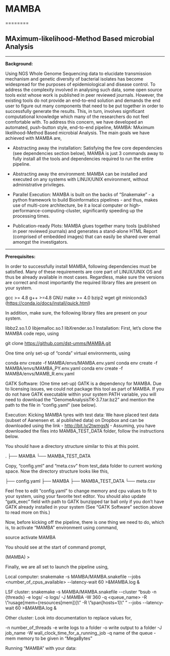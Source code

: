 # MAMBA
======== 
## MAximum-likelihood-Method Based microbial Analysis
-----------------------------------------------------

**Background:**

Using NGS Whole Genome Sequencing data to elucidate transmission mechanism and genetic diversity of bacterial isolates has become widespread for the purposes of epidemiological  and disease control. To address the complexity involved in analysing such data, some open source tools exist whose work is published in peer reviewed journals. However, the existing tools do not provide an end-to-end solution and demands the end user to figure out many components that need to be put together in order to successfully generate the results. This, in turn, involves significant computational knowledge which many of the researchers do not feel comfortable with. To address this concern, we have developed an automated, push-button style, end-to-end pipeline, MAMBA: MAximum likelihood-Method Based microbial Analysis. The main goals we have achieved with MAMBA are,

* Abstracting away the installation: 
Satisfying the few core dependencies (see dependencies section below), MAMBA is just 3 commands away to fully install all the tools and dependencies required to run the entire pipeline. 

* Abstracting away the environment: MAMBA can be installed and executed on any systems with LINUX/UNIX environment, without administrative privileges.

* Parallel Execution: MAMBA is built on the backs of “Snakemake” - a python framework to build Bioinformatics pipelines - and thus, makes use of multi-core architecture, be it a local computer or high-performance-computing-cluster, significantly speeding up the processing times.

* Publication-ready Plots: MAMBA glues together many tools (published in peer reviewed journals) and generates a stand-alone HTML Report (comprised of embedded images) that can easily be shared over email amongst the investigators.

***

**Prerequisites:**

In order to successfully install MAMBA, following dependencies must be satisfied. Many of these requirements are core part of LINUX/UNIX OS and thus be already available in most cases. Regardless, make sure the versions are correct and most importantly the required library files are present on your system.


gcc >= 4.8
g++ >=4.8
GNU make >= 4.0
bzip2
wget
git
miniconda3 (https://conda.io/docs/install/quick.html)

In addition, make sure, the following library files are present on your system.

libbz2.so.1.0
libjemalloc.so.1
libXrender.so.1
Installation:
First, let’s clone the MAMBA code repo, using

git clone https://github.com/dst-umms/MAMBA.git

One time only set-up of “conda” virtual environments, using

conda env create -f MAMBA/envs/MAMBA.env.yaml
conda env create -f MAMBA/envs/MAMBA_PY.env.yaml
conda env create -f MAMBA/envs/MAMB_R.env.yaml

GATK Software: (One time set-up)
GATK is a dependency for MAMBA. Due to licensing issues, we could not package this tool as part of MAMBA. If you do not have GATK executable within your system PATH variable, you will need to download the “GenomeAnalysisTK-3.7.tar.bz2” and mention the path to the file in “config.yaml” (see below).

Execution:
Kicking MAMBA tyres with test data:
We have placed test data (subset of Aanensen et. al published data) on Dropbox and can be downloaded using the link - http://bit.ly/2twmgsN - Assuming, you have downloaded the files into MAMBA_TEST_DATA folder, follow the instructions below.

You should have a directory structure similar to this at this point.

.
├── MAMBA
└── MAMBA_TEST_DATA

Copy, “config.yml” and “meta.csv” from test_data folder to current working space. Now the directory structure looks like this,

├── config.yaml
├── MAMBA
├── MAMBA_TEST_DATA
└── meta.csv

Feel free to edit “config.yaml” to change memory and cpu values to fit to your system, using your favorite text editor. You should also update “gatk_exec” field with path to GATK bunzipped tar ball only if you don’t have GATK already installed in your system (See “GATK Software” section above to read more on this.)

Now, before kicking off the pipeline, there is one thing we need to do, which is, to activate “MAMBA” environment using command,

source  activate MAMBA

You should see at the start of command prompt,

(MAMBA) >

Finally, we are all set to launch the pipeline using,

Local computer: snakemake -s MAMBA/MAMBA.snakefile --jobs <number_of_cpus_available> --latency-wait 60 >&MAMBA.log &

LSF cluster: snakemake -s MAMBA/MAMBA.snakefile --cluster “bsub -n {threads} -e logs/ -o logs/ -J MAMBA -W 360 -q <queue_name> -R \”rusage[mem={resources[mem]}]\” -R \”span[hosts=1]\” ” --jobs <number of jobs you want to run in parallel> --latency-wait 60 >&MAMBA.log &

Other cluster: Look into documentation to replace values for,

-n number_of_threads
-e write logs to a folder
-o write output to a folder
-J job_name
-W wall_clock_time_for_a_running_job
-q name of the queue
-mem memory to be given in “MegaBytes”


Running “MAMBA” with your data:
  










 
